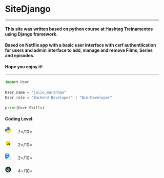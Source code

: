 # SiteDjango
<hr>

#### This site was written based on python course at [Hashtag Treinamentos]("https://www.hashtagtreinamentos.com/") using Django framework.

#### Based on Netflix app with a basic user interface with csrf authentiication for users and admin interface to add, manage and remove Films, Series and episodes.

#### Hope you enjoy it!

<hr>


```python 
import User

User.name = "julio_maranhao"
User.role = "Backend-Developer" | "Bim-Developer"

print(User.Skills)
```
#### Coding Level:

<img src="readme_static/python.png" height="20 px">  &emsp; 7:star:/10:star:

<img src="readme_static/javascript.png" height="20 px"> &emsp; 2:star:/10:star:

<img src="readme_static/sql.png" height="20 px">  &emsp; 2:star:/10:star:

<img src="readme_static/django.png" height="20 px">  &emsp; 4:star:/10:star:


